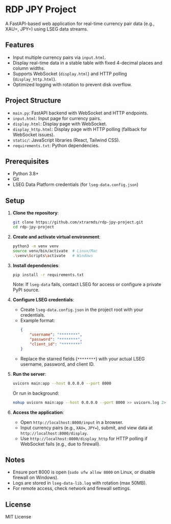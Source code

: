 # RDP JPY Project

A FastAPI-based web application for real-time currency pair data (e.g., XAU=, JPY=) using LSEG data streams.

## Features
- Input multiple currency pairs via `input.html`.
- Display real-time data in a stable table with fixed 4-decimal places and column widths.
- Supports WebSocket (`display.html`) and HTTP polling (`display_http.html`).
- Optimized logging with rotation to prevent disk overflow.

## Project Structure
- `main.py`: FastAPI backend with WebSocket and HTTP endpoints.
- `input.html`: Input page for currency pairs.
- `display.html`: Display page with WebSocket.
- `display_http.html`: Display page with HTTP polling (fallback for WebSocket issues).
- `static/`: JavaScript libraries (React, Tailwind CSS).
- `requirements.txt`: Python dependencies.

## Prerequisites
- Python 3.8+
- Git
- LSEG Data Platform credentials (for `lseg-data.config.json`)

## Setup
1. **Clone the repository**:
   ```bash
   git clone https://github.com/xtrarmds/rdp-jpy-project.git
   cd rdp-jpy-project
   ```

2. **Create and activate virtual environment**:
   ```bash
   python3 -m venv venv
   source venv/bin/activate  # Linux/Mac
   .\venv\Scripts\activate   # Windows
   ```

3. **Install dependencies**:
   ```bash
   pip install -r requirements.txt
   ```
   Note: If `lseg-data` fails, contact LSEG for access or configure a private PyPI source.

4. **Configure LSEG credentials**:
   - Create `lseg-data.config.json` in the project root with your credentials.
   - Example format:
     ```json
     {
         "username": "********",
         "password": "********",
         "client_id": "********"
     }
     ```
   - Replace the starred fields (`********`) with your actual LSEG username, password, and client ID.

5. **Run the server**:
   ```bash
   uvicorn main:app --host 0.0.0.0 --port 8000
   ```
   Or run in background:
   ```bash
   nohup uvicorn main:app --host 0.0.0.0 --port 8000 >> uvicorn.log 2>&1 &
   ```

6. **Access the application**:
   - Open `http://localhost:8000/input` in a browser.
   - Input currency pairs (e.g., `XAU=`, `JPY=`), submit, and view data at `http://localhost:8000/display`.
   - Use `http://localhost:8000/display_http` for HTTP polling if WebSocket fails (e.g., due to firewall).

## Notes
- Ensure port 8000 is open (`sudo ufw allow 8000` on Linux, or disable firewall on Windows).
- Logs are stored in `lseg-data-lib.log` with rotation (max 50MB).
- For remote access, check network and firewall settings.

## License
MIT License